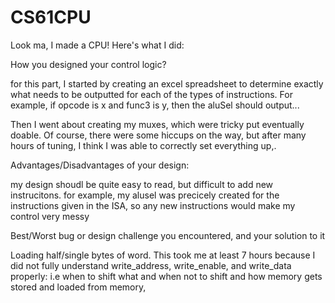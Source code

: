 # CS61CPU

Look ma, I made a CPU! Here's what I did:

How you designed your control logic?

for this part, I started by creating an excel spreadsheet to determine exactly what needs to be outputted for each of the types of instructions. For example, if opcode is x and func3 is y, then the aluSel should output...

Then I went about creating my muxes, which were tricky put eventually doable. Of course, there were some hiccups on the way, but after many hours of tuning, I think I was able to correctly set everything up,.

Advantages/Disadvantages of your design:

my design shoudl be quite easy to read, but difficult to add new instrucitons. for example, my alusel was precicely created for the instructions given in the ISA, so any new instructions would make my control very messy

Best/Worst bug or design challenge you encountered, and your solution to it

Loading half/single bytes of word. This took me at least 7 hours because I did not fully understand write_address, write_enable, and write_data properly: i.e when to shift what and when not to shift and how memory gets stored and loaded from memory,
